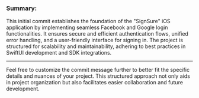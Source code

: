 ### **Summary:**
This initial commit establishes the foundation of the "SignSure" iOS application by implementing seamless Facebook and Google login functionalities. It ensures secure and efficient authentication flows, unified error handling, and a user-friendly interface for signing in. The project is structured for scalability and maintainability, adhering to best practices in SwiftUI development and SDK integrations.

---

Feel free to customize the commit message further to better fit the specific details and nuances of your project. This structured approach not only aids in project organization but also facilitates easier collaboration and future development.
